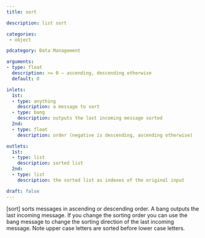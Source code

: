 ```yaml
---
title: sort

description: list sort

categories:
 - object

pdcategory: Data Management

arguments:
- type: float
  description: >= 0 — ascending, descending otherwise
  default: 0

inlets:
  1st:
  - type: anything
    description: a message to sort
  - type: bang
    description: outputs the last incoming message sorted
  2nd:
  - type: float
    description: order (negative is descending, ascending otherwise)

outlets:
  1st:
  - type: list
    description: sorted list
  2nd:
  - type: list
    description: the sorted list as indexes of the original input

draft: false
---
```


[sort] sorts messages in ascending or descending order. A bang outputs the last incoming message. If you change the sorting order you can use the bang message to change the sorting direction of the last incoming message. Note upper case letters are sorted before lower case letters.
